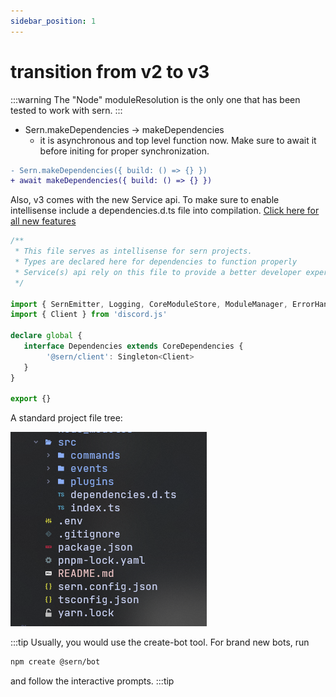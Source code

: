 ```yaml
---
sidebar_position: 1
---
```


# transition from v2 to v3

:::warning
The "Node" moduleResolution is the only one that has been tested to work with sern.
:::
- Sern.makeDependencies -> makeDependencies
    - it is asynchronous and top level function now. Make sure to await it before initing for proper synchronization.


```diff
- Sern.makeDependencies({ build: () => {} })
+ await makeDependencies({ build: () => {} })
```
Also, v3 comes with the new Service api. To make sure to enable intellisense
include a dependencies.d.ts file into compilation. [Click here for all new features](../../../blog/3.0.0)
```ts 
/**
 * This file serves as intellisense for sern projects.
 * Types are declared here for dependencies to function properly
 * Service(s) api rely on this file to provide a better developer experience.
 */

import { SernEmitter, Logging, CoreModuleStore, ModuleManager, ErrorHandling, CoreDependencies, Singleton } from '@sern/handler'
import { Client } from 'discord.js'

declare global {
   interface Dependencies extends CoreDependencies {
        '@sern/client': Singleton<Client>
   }
}

export {}

```

A standard project file tree: <br />

![file tree](../../../static/img/fs.png)


:::tip
Usually, you would use the create-bot tool.
For brand new bots, run 

```sh 
npm create @sern/bot
```

and follow the interactive prompts.
:::tip
